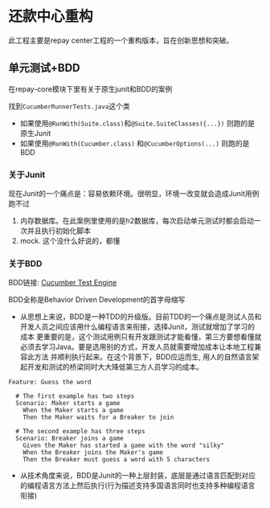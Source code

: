 # 还款中心重构

此工程主要是repay center工程的一个重构版本，旨在创新思想和突破。

## 单元测试+BDD

在repay-core模块下里有关于原生junit和BDD的案例

找到`CucumberRunnerTests.java`这个类
- 如果使用`@RunWith(Suite.class)`和`@Suite.SuiteClasses({...})` 则跑的是原生Junit
- 如果使用`@RunWith(Cucumber.class)` 和`@CucumberOptions(...)` 则跑的是BDD

### 关于Junit  

现在Junit的一个痛点是：容易依赖环境。很明显，环境一改变就会造成Junit用例跑不过
1. 内存数据库。在此案例里使用的是h2数据库，每次启动单元测试时都会启动一次并且执行初始化脚本
2. mock. 这个没什么好说的，都懂

### 关于BDD

BDD链接: [Cucumber Test Engine](https://cucumber.io/)

BDD全称是Behavior Driven Development的首字母缩写

- 从思想上来说，BDD是一种TDD的升级版。目前TDD的一个痛点是测试人员和开发人员之间应该用什么编程语言来衔接，选择Junit，测试就增加了学习的成本
  更重要的是，这个测试用例只有开发跟测试才能看懂，第三方要想看懂就必须去学习Java。要是选用别的方式，开发人员就需要增加成本让本地工程兼容此方法
  并顺利执行起来。在这个背景下，BDD应运而生, 用人的自然语言架起开发和测试的桥梁同时大大降低第三方人员学习的成本。

```gherkin
Feature: Guess the word

  # The first example has two steps
  Scenario: Maker starts a game
    When the Maker starts a game
    Then the Maker waits for a Breaker to join

  # The second example has three steps
  Scenario: Breaker joins a game
    Given the Maker has started a game with the word "silky"
    When the Breaker joins the Maker's game
    Then the Breaker must guess a word with 5 characters
```

- 从技术角度来说，BDD是Junit的一种上层封装，底层是通过语言匹配到对应的编程语言方法上然后执行(行为描述支持多国语言同时也支持多种编程语言衔接)